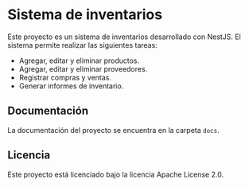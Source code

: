 # Sistema de inventarios

Este proyecto es un sistema de inventarios desarrollado con NestJS. El sistema permite realizar las siguientes tareas:

* Agregar, editar y eliminar productos.
* Agregar, editar y eliminar proveedores.
* Registrar compras y ventas.
* Generar informes de inventario.

## Documentación

La documentación del proyecto se encuentra en la carpeta `docs`.

## Licencia

Este proyecto está licenciado bajo la licencia Apache License 2.0.
